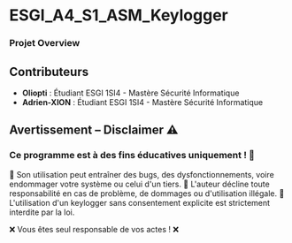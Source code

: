 # ESGI_A4_S1_ASM_Keylogger



### Projet Overview



## Contributeurs

- **Oliopti** : Étudiant ESGI 1SI4 - Mastère Sécurité Informatique
- **Adrien-XION** : Étudiant ESGI 1SI4 - Mastère Sécurité Informatique


## Avertissement – Disclaimer ⚠️
### Ce programme est à des fins éducatives uniquement ! 🚨

🔹 Son utilisation peut entraîner des bugs, des dysfonctionnements, voire endommager votre système ou celui d'un tiers.
🔹 L'auteur décline toute responsabilité en cas de problème, de dommages ou d'utilisation illégale.
🔹 L'utilisation d'un keylogger sans consentement explicite est strictement interdite par la loi.

❌ Vous êtes seul responsable de vos actes ! ❌
